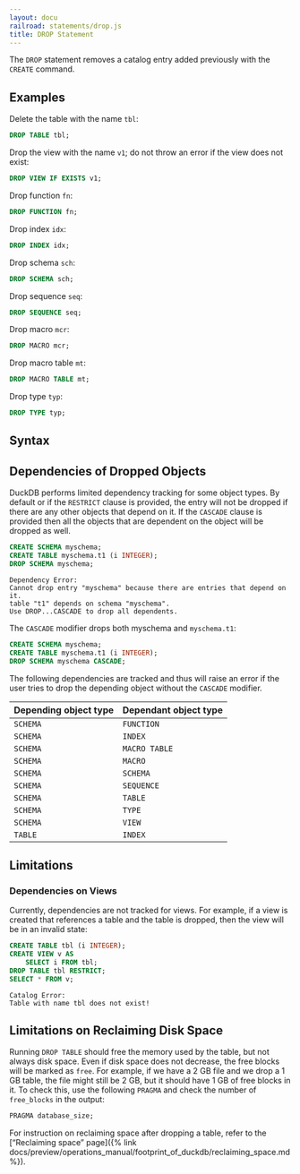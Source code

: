 ```yaml
---
layout: docu
railroad: statements/drop.js
title: DROP Statement
---
```


The `DROP` statement removes a catalog entry added previously with the `CREATE` command.

## Examples

Delete the table with the name `tbl`:

```sql
DROP TABLE tbl;
```

Drop the view with the name `v1`; do not throw an error if the view does not exist:

```sql
DROP VIEW IF EXISTS v1;
```

Drop function `fn`:

```sql
DROP FUNCTION fn;
```

Drop index `idx`:

```sql
DROP INDEX idx;
```

Drop schema `sch`:

```sql
DROP SCHEMA sch;
```

Drop sequence `seq`:

```sql
DROP SEQUENCE seq;
```

Drop macro `mcr`:

```sql
DROP MACRO mcr;
```

Drop macro table `mt`:

```sql
DROP MACRO TABLE mt;
```

Drop type `typ`:

```sql
DROP TYPE typ;
```

## Syntax

<div id="rrdiagram"></div>

## Dependencies of Dropped Objects

DuckDB performs limited dependency tracking for some object types.
By default or if the `RESTRICT` clause is provided, the entry will not be dropped if there are any other objects that depend on it.
If the `CASCADE` clause is provided then all the objects that are dependent on the object will be dropped as well.

```sql
CREATE SCHEMA myschema;
CREATE TABLE myschema.t1 (i INTEGER);
DROP SCHEMA myschema;
```

```console
Dependency Error:
Cannot drop entry "myschema" because there are entries that depend on it.
table "t1" depends on schema "myschema".
Use DROP...CASCADE to drop all dependents.
```

The `CASCADE` modifier drops both myschema and `myschema.t1`:

```sql
CREATE SCHEMA myschema;
CREATE TABLE myschema.t1 (i INTEGER);
DROP SCHEMA myschema CASCADE;
```

The following dependencies are tracked and thus will raise an error if the user tries to drop the depending object without the `CASCADE` modifier.

| Depending object type | Dependant object type |
|--|--|
| `SCHEMA` | `FUNCTION` |
| `SCHEMA` | `INDEX` |
| `SCHEMA` | `MACRO TABLE` |
| `SCHEMA` | `MACRO` |
| `SCHEMA` | `SCHEMA` |
| `SCHEMA` | `SEQUENCE` |
| `SCHEMA` | `TABLE` |
| `SCHEMA` | `TYPE` |
| `SCHEMA` | `VIEW` |
| `TABLE`  | `INDEX` |

## Limitations

### Dependencies on Views

Currently, dependencies are not tracked for views. For example, if a view is created that references a table and the table is dropped, then the view will be in an invalid state:

```sql
CREATE TABLE tbl (i INTEGER);
CREATE VIEW v AS
    SELECT i FROM tbl;
DROP TABLE tbl RESTRICT;
SELECT * FROM v;
```

```console
Catalog Error:
Table with name tbl does not exist!
```

## Limitations on Reclaiming Disk Space

Running `DROP TABLE` should free the memory used by the table, but not always disk space.
Even if disk space does not decrease, the free blocks will be marked as `free`.
For example, if we have a 2 GB file and we drop a 1 GB table, the file might still be 2 GB, but it should have 1 GB of free blocks in it.
To check this, use the following `PRAGMA` and check the number of `free_blocks` in the output:

```sql
PRAGMA database_size;
```

For instruction on reclaiming space after dropping a table, refer to the [“Reclaiming space” page]({% link docs/preview/operations_manual/footprint_of_duckdb/reclaiming_space.md %}).

